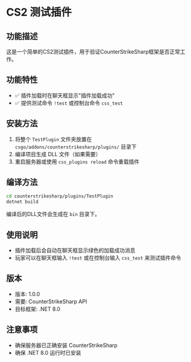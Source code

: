 # CS2 测试插件

## 功能描述
这是一个简单的CS2测试插件，用于验证CounterStrikeSharp框架是否正常工作。

## 功能特性
- ✅ 插件加载时在聊天框显示"插件加载成功"
- ✅ 提供测试命令 `!test` 或控制台命令 `css_test`

## 安装方法
1. 将整个 `TestPlugin` 文件夹放置在 `csgo/addons/counterstrikesharp/plugins/` 目录下
2. 编译项目生成 DLL 文件（如果需要）
3. 重启服务器或使用 `css_plugins reload` 命令重载插件

## 编译方法
```bash
cd counterstrikesharp/plugins/TestPlugin
dotnet build
```

编译后的DLL文件会生成在 `bin` 目录下。

## 使用说明
- 插件加载后会自动在聊天框显示绿色的加载成功消息
- 玩家可以在聊天框输入 `!test` 或在控制台输入 `css_test` 来测试插件命令

## 版本
- 版本: 1.0.0
- 需要: CounterStrikeSharp API
- 目标框架: .NET 8.0

## 注意事项
- 确保服务器已正确安装 CounterStrikeSharp
- 确保 .NET 8.0 运行时已安装 